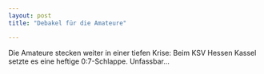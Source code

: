 ```yaml
---
layout: post
title: "Debakel für die Amateure"

---
```


Die Amateure stecken weiter in einer tiefen Krise: Beim KSV Hessen Kassel setzte es eine heftige 0:7-Schlappe. Unfassbar...


